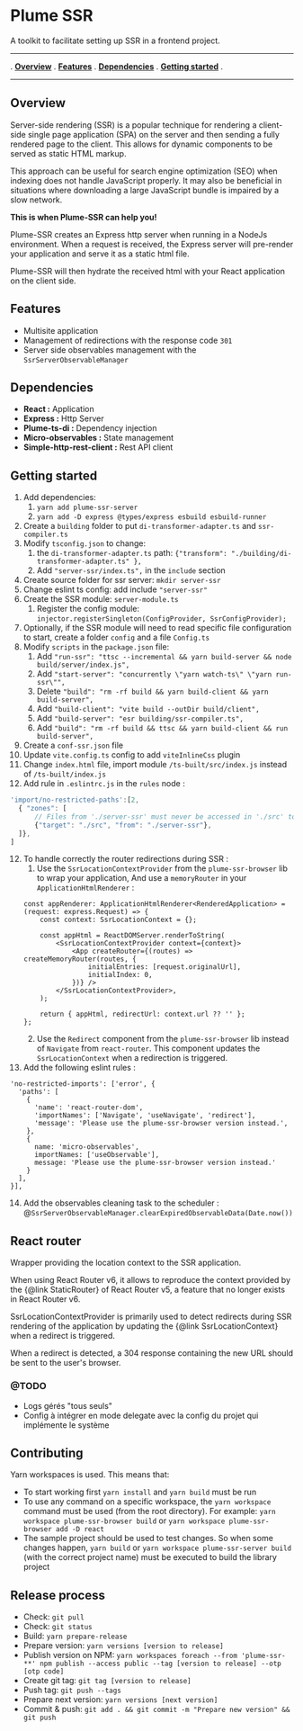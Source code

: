 Plume SSR
=========
A toolkit to facilitate setting up SSR in a frontend project.

---

. **[Overview](#overview)** .
**[Features](#features)** .
**[Dependencies](#dependencies)** .
**[Getting started](#getting-started)** .

---

Overview
---------------
Server-side rendering (SSR) is a popular technique for rendering a client-side single page application (SPA) on the server and then sending a fully rendered page to the client. This allows for dynamic components to be served as static HTML markup.

This approach can be useful for search engine optimization (SEO) when indexing does not handle JavaScript properly. It may also be beneficial in situations where downloading a large JavaScript bundle is impaired by a slow network.

**This is when Plume-SSR can help you!**

Plume-SSR creates an Express http server when running in a NodeJs environment.
When a request is received, the Express server will pre-render your application and serve it as a static html file.

Plume-SSR will then hydrate the received html with your React application on the client side.


Features
---------------
- Multisite application
- Management of redirections with the response code `301`
- Server side observables management with the `SsrServerObservableManager`


Dependencies
---------------
- **React :** Application
- **Express :** Http Server
- **Plume-ts-di :** Dependency injection
- **Micro-observables :** State management
- **Simple-http-rest-client :** Rest API client


Getting started
---------------
1. Add dependencies:
    1. `yarn add plume-ssr-server`
    2. `yarn add -D express @types/express esbuild esbuild-runner`
2. Create a `building` folder to put `di-transformer-adapter.ts` and `ssr-compiler.ts`
3. Modify `tsconfig.json` to change:
    1. the `di-transformer-adapter.ts` path: `{"transform": "./building/di-transformer-adapter.ts" },`
    2. Add `"server-ssr/index.ts",` in the `include` section
4. Create source folder for ssr server: `mkdir server-ssr`
5. Change eslint ts config: add include `"server-ssr"`
6. Create the SSR module: `server-module.ts`
    1. Register the config module: `injector.registerSingleton(ConfigProvider, SsrConfigProvider);`
7. Optionally, if the SSR module will need to read specific file configuration to start, create a folder `config` and a file `Config.ts`
8. Modify `scripts` in the `package.json` file:
    1. Add `"run-ssr": "ttsc --incremental && yarn build-server && node build/server/index.js",`
    2. Add `"start-server": "concurrently \"yarn watch-ts\" \"yarn run-ssr\"",`
    3. Delete `"build": "rm -rf build && yarn build-client && yarn build-server",`
    4. Add `"build-client": "vite build --outDir build/client",`
    5. Add `"build-server": "esr building/ssr-compiler.ts",`
    6. Add `"build": "rm -rf build && ttsc && yarn build-client && run build-server",`
9. Create a `conf-ssr.json` file
10. Update `vite.config.ts` config to add `viteInlineCss` plugin
11. Change `index.html` file, import module `/ts-built/src/index.js` instead of `/ts-built/index.js`
12. Add rule in `.eslintrc.js` in the `rules` node :
```js
'import/no-restricted-paths':[2,
  { "zones": [
      // Files from './server-ssr' must never be accessed in './src' to avoid having node code running in the browser
      {"target": "./src", "from": "./server-ssr"},
  ]},
]
```
12. To handle correctly the router redirections during SSR :
    1. Use the `SsrLocationContextProvider` from the `plume-ssr-browser` lib to wrap your application, And use a `memoryRouter` in your `ApplicationHtmlRenderer` :
    ```
    const appRenderer: ApplicationHtmlRenderer<RenderedApplication> = (request: express.Request) => {
        const context: SsrLocationContext = {};
        
        const appHtml = ReactDOMServer.renderToString(
            <SsrLocationContextProvider context={context}>
                <App createRouter={(routes) => createMemoryRouter(routes, {
                    initialEntries: [request.originalUrl],
                    initialIndex: 0,
                })} />
            </SsrLocationContextProvider>,
        );
        
        return { appHtml, redirectUrl: context.url ?? '' };
    };
    ```
    2. Use the `Redirect` component from the `plume-ssr-browser` lib instead of `Navigate` from `react-router`. This component updates the `SsrLocationContext` when a redirection is triggered.
13. Add the following eslint rules :
```
'no-restricted-imports': ['error', {
  'paths': [
    {
      'name': 'react-router-dom',
      'importNames': ['Navigate', 'useNavigate', 'redirect'],
      'message': 'Please use the plume-ssr-browser version instead.',
    },
    {
      name: 'micro-observables',
      importNames: ['useObservable'],
      message: 'Please use the plume-ssr-browser version instead.'
    }
  ],
}],
```
14. Add the observables cleaning task to the scheduler :
    @`SsrServerObservableManager.clearExpiredObservableData(Date.now())`

React router
-------------
Wrapper providing the location context to the SSR application.

When using React Router v6, it allows to reproduce the context provided
by the {@link StaticRouter} of React Router v5, a feature that no longer exists in React Router v6.

SsrLocationContextProvider is primarily used to detect redirects during SSR rendering of the application
by updating the {@link SsrLocationContext} when a redirect is triggered.

When a redirect is detected, a 304 response containing the new URL should be sent to the user's browser.


### @TODO
- Logs gérés "tous seuls"
- Config à intégrer en mode delegate avec la config du projet qui implémente le système


Contributing
------------
Yarn workspaces is used. This means that:
- To start working first `yarn install` and `yarn build` must be run
- To use any command on a specific workspace, the `yarn workspace` command must be used (from the root directory). For example: `yarn workspace plume-ssr-browser build` or `yarn workspace plume-ssr-browser add -D react`
- The sample project should be used to test changes. So when some changes happen, `yarn build` or `yarn workspace plume-ssr-server build` (with the correct project name) must be executed to build the library project

Release process
---------------
- Check: `git pull`
- Check: `git status`
- Build: `yarn prepare-release`
- Prepare version: `yarn versions [version to release]`
- Publish version on NPM: `yarn workspaces foreach --from 'plume-ssr-**' npm publish --access public --tag [version to release] --otp [otp code]`
- Create git tag: `git tag [version to release]`
- Push tag: `git push --tags`
- Prepare next version: `yarn versions [next version]`
- Commit & push: `git add . && git commit -m "Prepare new version" && git push`

